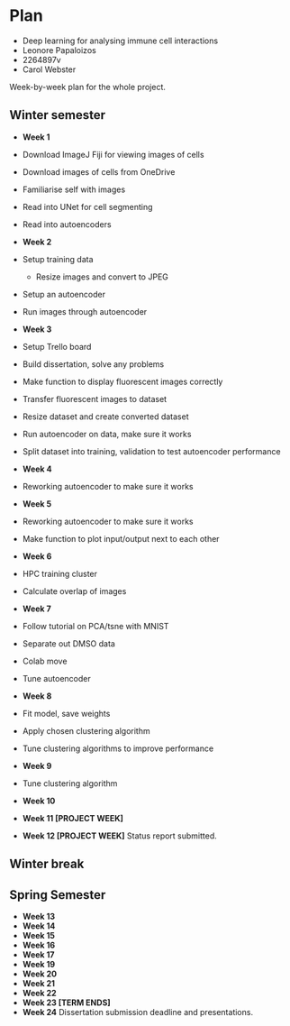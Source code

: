 # Plan

* Deep learning for analysing immune cell interactions
* Leonore Papaloizos
* 2264897v
* Carol Webster

Week-by-week plan for the whole project.

## Winter semester

* **Week 1**
* Download ImageJ Fiji for viewing images of cells
* Download images of cells from OneDrive
* Familiarise self with images
* Read into UNet for cell segmenting
* Read into autoencoders

* **Week 2**
* Setup training data
   * Resize images and convert to JPEG
* Setup an autoencoder
* Run images through autoencoder

* **Week 3**
* Setup Trello board
* Build dissertation, solve any problems
* Make function to display fluorescent images correctly
* Transfer fluorescent images to dataset
* Resize dataset and create converted dataset
* Run autoencoder on data, make sure it works
* Split dataset into training, validation to test autoencoder performance

* **Week 4**
* Reworking autoencoder to make sure it works

* **Week 5**
* Reworking autoencoder to make sure it works
* Make function to plot input/output next to each other

* **Week 6**
* HPC training cluster
* Calculate overlap of images

* **Week 7**
* Follow tutorial on PCA/tsne with MNIST
* Separate out DMSO data
* Colab move
* Tune autoencoder

* **Week 8**
* Fit model, save weights
* Apply chosen clustering algorithm
* Tune clustering algorithms to improve performance

* **Week 9**
* Tune clustering algorithm

* **Week 10**
* **Week 11 [PROJECT WEEK]**
* **Week 12 [PROJECT WEEK]** Status report submitted.

## Winter break

## Spring Semester

* **Week 13**
* **Week 14**
* **Week 15**
* **Week 16**
* **Week 17**
* **Week 19**
* **Week 20**
* **Week 21**
* **Week 22**
* **Week 23 [TERM ENDS]**
* **Week 24** Dissertation submission deadline and presentations.
